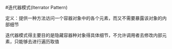 #迭代器模式(Iterrator Pattern)

定义：提供一种方法访问一个容器对象中的各个元素，而又不需要暴露该对象的内部细节

迭代器模式得主要目的是隐藏容器种对象得具体细节，不允许调用者去修改内部元素，只能够去进行遍历取值